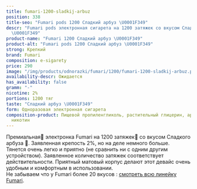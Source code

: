 ```yaml
---
title: fumari-1200-sladkij-arbuz
position: 338
title-seo: "Fumari pods 1200 Сладкий арбуз \U0001F349"
descr: "Fumari pods электронная сигарета на 1200 затяжек со вкусом Сладкого арбуза
  \U0001F349"
product-name: "Fumari 1200 Сладкий арбуз \U0001F349"
product-alt: "Fumari pods 1200 Сладкий арбуз \U0001F349"
strong: Крепкий
brand: Fumari
composition: e-sigarety
price: 290
image: "/img/products/odnorazki/fumari/1200/fumari-1200-sladkij-arbuz.png"
availability-descr: Ожидается
has_availability: false
gramm: "-"
nicotine: 2%
portions: 1200 тяг
taste: "Сладкий арбуз \U0001F349"
form: Одноразовая электронная сигарета
composition-product: Пищевой пропиленгликоль, растительный глицерин, ароматизатор,
  никотин
---
```


Премиальная🥇 электронка Fumari на 1200 затяжек💨 со вкусом Сладкого арбуза 🍉. Заявленная крепость 2%, но на деле немного больше. Тянется очень легко и приятно (не сравнить ни с одним другим устройством). Заявленное количество затяжек соответствует действительности. Приятный матовый корпус делают этот девайс очень удобным и комфортным в использовании.<br>
Не забываем что у Fumari более 20 вкусов : [смотреть всю линейку Fumari](/fumari).